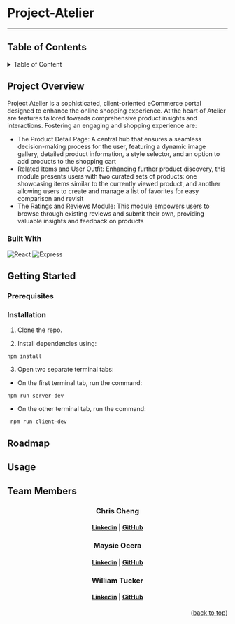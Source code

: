 <a id='readme-top'> </a>

# Project-Atelier
---
## Table of Contents 

<details>
 <summary>Table of Content</summary>

1. [Project Overview](https://github.com/Chic-Fil-Async/Project-Atelier?tab=readme-ov-file#project-overview)
2. [Getting Started](https://github.com/Chic-Fil-Async/Project-Atelier?tab=readme-ov-file#getting-started)
   - [Prerequsites](https://github.com/Chic-Fil-Async/Project-Atelier?tab=readme-ov-file#prerequisites)
   - [Installation](https://github.com/Chic-Fil-Async/Project-Atelier?tab=readme-ov-file#installation)
3. [Roadmap](https://github.com/Chic-Fil-Async/Project-Atelier?tab=readme-ov-file#roadmap)
4. [Usage](https://github.com/Chic-Fil-Async/Project-Atelier?tab=readme-ov-file#usage)
5. [Team Members](https://github.com/Chic-Fil-Async/Project-Atelier?tab=readme-ov-file#team-members)
   
</details>



## Project Overview

Project Atelier is a sophisticated, client-oriented eCommerce portal designed to enhance the online shopping experience. At the heart of Atelier are features tailored towards comprehensive product insights and interactions. Fostering an engaging and shopping experience are:
- The Product Detail Page: A central hub that ensures a seamless decision-making process for the user, featuring a dynamic image gallery, detailed product information, a style selector, and an option to add products to the shopping cart
  <br />
- Related Items and User Outfit: Enhancing further product discovery, this module presents users with two curated sets of products: one showcasing items similar to the currently viewed product, and another allowing users to create and manage a list of favorites for easy comparison and revisit
  <br />
- The Ratings and Reviews Module: This module empowers users to browse through existing reviews and submit their own, providing valuable insights and feedback on products

### Built With

![React](https://img.shields.io/badge/React-%23000000.svg?style=for-the-badge&logo=react&logoColor)
![Express](https://img.shields.io/badge/Express-%23000000.svg?style=for-the-badge&logo=Express)

## Getting Started

### Prerequisites 

### Installation 

1. Clone the repo.

2. Install dependencies using: 
```
npm install 
```
3. Open two separate terminal tabs:

 - On the first terminal tab, run the command:
```
npm run server-dev
```

 - On the other terminal tab, run the command:
    
```
 npm run client-dev
```

## Roadmap 


## Usage


## Team Members

<h3 align='center'>Chris Cheng</h3>
<h4 align='center'>
  <a href="https://linkedin.com/in/chengtchris">Linkedin</a> |
  <a href="https://github.com/chengtchris1">GitHub</a>
</h4>

<h3 align='center'>Maysie Ocera</h3>
<h4 align='center'>
  <a href="https://linkedin.com/in/maysieo">Linkedin</a> |
  <a href="https://github.com/maysieo">GitHub</a>
</h4>

<h3 align='center'>William Tucker</h3>
<h4 align='center'>
  <a href="https://linkedin.com/in/william-tucker-9b628462">Linkedin</a> |
  <a href="https://github.com/wtucker29">GitHub</a>
</h4>

 <p align="right">(<a href="#readme-top">back to top</a>)</p>
